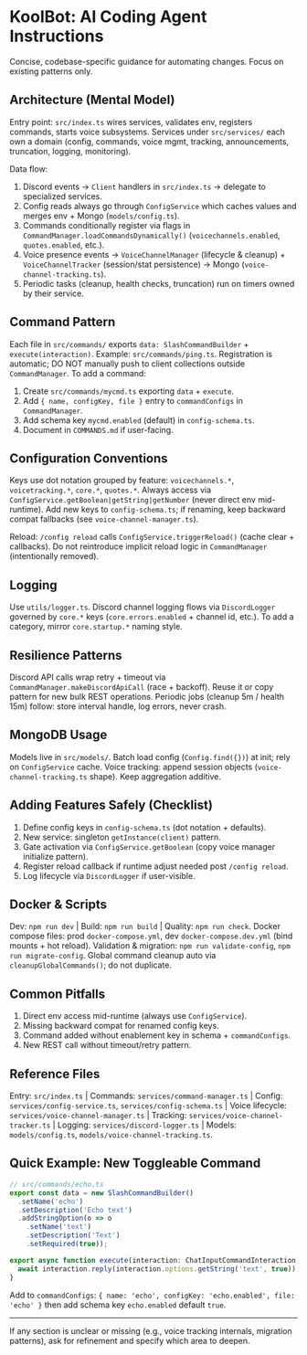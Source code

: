 # KoolBot: AI Coding Agent Instructions

Concise, codebase-specific guidance for automating changes. Focus on existing patterns only.

## Architecture (Mental Model)

Entry point: `src/index.ts` wires services, validates env, registers commands, starts voice subsystems.
Services under `src/services/` each own a domain (config, commands, voice mgmt, tracking, announcements,
truncation, logging, monitoring).

Data flow:

1. Discord events -> `Client` handlers in `src/index.ts` -> delegate to specialized services.
2. Config reads always go through `ConfigService` which caches values and merges env + Mongo (`models/config.ts`).
3. Commands conditionally register via flags in `CommandManager.loadCommandsDynamically()` (`voicechannels.enabled`,
   `quotes.enabled`, etc.).
4. Voice presence events -> `VoiceChannelManager` (lifecycle & cleanup) + `VoiceChannelTracker` (session/stat persistence)
  -> Mongo (`voice-channel-tracking.ts`).
5. Periodic tasks (cleanup, health checks, truncation) run on timers owned by their service.

## Command Pattern

Each file in `src/commands/` exports `data: SlashCommandBuilder` + `execute(interaction)`.
Example: `src/commands/ping.ts`.
Registration is automatic; DO NOT manually push to client collections outside `CommandManager`.
To add a command:

1. Create `src/commands/mycmd.ts` exporting `data` + `execute`.
2. Add `{ name, configKey, file }` entry to `commandConfigs` in `CommandManager`.
3. Add schema key `mycmd.enabled` (default) in `config-schema.ts`.
4. Document in `COMMANDS.md` if user-facing.

## Configuration Conventions

Keys use dot notation grouped by feature: `voicechannels.*`, `voicetracking.*`, `core.*`, `quotes.*`.
Always access via `ConfigService.getBoolean|getString|getNumber` (never direct env mid-runtime).
Add new keys to `config-schema.ts`; if renaming, keep backward compat fallbacks (see `voice-channel-manager.ts`).

Reload: `/config reload` calls `ConfigService.triggerReload()` (cache clear + callbacks).
Do not reintroduce implicit reload logic in `CommandManager` (intentionally removed).

## Logging

Use `utils/logger.ts`. Discord channel logging flows via `DiscordLogger` governed by `core.*` keys
(`core.errors.enabled` + channel id, etc.). To add a category, mirror `core.startup.*` naming style.

## Resilience Patterns

Discord API calls wrap retry + timeout via `CommandManager.makeDiscordApiCall` (race + backoff).
Reuse it or copy pattern for new bulk REST operations.
Periodic jobs (cleanup 5m / health 15m) follow: store interval handle, log errors, never crash.

## MongoDB Usage

Models live in `src/models/`. Batch load config (`Config.find({})`) at init; rely on `ConfigService` cache.
Voice tracking: append session objects (`voice-channel-tracking.ts` shape). Keep aggregation additive.

## Adding Features Safely (Checklist)

1. Define config keys in `config-schema.ts` (dot notation + defaults).
2. New service: singleton `getInstance(client)` pattern.
3. Gate activation via `ConfigService.getBoolean` (copy voice manager initialize pattern).
4. Register reload callback if runtime adjust needed post `/config reload`.
5. Log lifecycle via `DiscordLogger` if user-visible.

## Docker & Scripts

Dev: `npm run dev` | Build: `npm run build` | Quality: `npm run check`.
Docker compose files: prod `docker-compose.yml`, dev `docker-compose.dev.yml` (bind mounts + hot reload).
Validation & migration: `npm run validate-config`, `npm run migrate-config`.
Global command cleanup auto via `cleanupGlobalCommands()`; do not duplicate.

## Common Pitfalls

1. Direct env access mid-runtime (always use `ConfigService`).
2. Missing backward compat for renamed config keys.
3. Command added without enablement key in schema + `commandConfigs`.
4. New REST call without timeout/retry pattern.

## Reference Files

Entry: `src/index.ts` | Commands: `services/command-manager.ts` | Config: `services/config-service.ts`,
`services/config-schema.ts` | Voice lifecycle: `services/voice-channel-manager.ts` | Tracking:
`services/voice-channel-tracker.ts` | Logging: `services/discord-logger.ts` | Models:
`models/config.ts`, `models/voice-channel-tracking.ts`.

## Quick Example: New Toggleable Command

```ts
// src/commands/echo.ts
export const data = new SlashCommandBuilder()
  .setName('echo')
  .setDescription('Echo text')
  .addStringOption(o => o
    .setName('text')
    .setDescription('Text')
    .setRequired(true));

export async function execute(interaction: ChatInputCommandInteraction) {
  await interaction.reply(interaction.options.getString('text', true));
}
```

Add to `commandConfigs`: `{ name: 'echo', configKey: 'echo.enabled', file: 'echo' }` then add schema key
`echo.enabled` default `true`.

---
If any section is unclear or missing (e.g., voice tracking internals, migration patterns), ask for refinement and specify which area to deepen.
